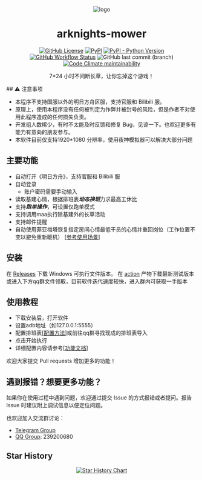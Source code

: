 <div align="center">

![logo](https://github.com/ArkMowers/arknights-mower/raw/main/logo.png)

# arknights-mower

[![GitHub License](https://img.shields.io/github/license/ArkMowers/arknights-mower?style=flat-square)](https://github.com/ArkMowers/arknights-mower/blob/master/LICENSE)
[![PyPI](https://img.shields.io/pypi/v/arknights-mower?style=flat-square)](https://pypi.org/project/arknights-mower/)
[![PyPI - Python Version](https://img.shields.io/pypi/pyversions/arknights-mower?style=flat-square)](https://pypi.org/project/arknights-mower/)
[![GitHub Workflow Status](https://img.shields.io/github/workflow/status/ArkMowers/arknights-mower/Upload%20PyPI?style=flat-square)](https://github.com/ArkMowers/arknights-mower/actions/workflows/python-publish.yml)
![GitHub last commit (branch)](https://img.shields.io/github/last-commit/ArkMowers/arknights-mower/main?style=flat-square)
[![Code Climate maintainability](https://img.shields.io/codeclimate/maintainability/ArkMowers/arknights-mower?style=flat-square)](https://codeclimate.com/github/ArkMowers/arknights-mower)


7*24 小时不间断长草，让你忘掉这个游戏！

</div>
## ⚠ 注意事项

- 本程序不支持国服以外的明日方舟区服，支持官服和 Bilibili 服。
- 原理上，使用本程序没有任何被判定为作弊并被封号的风险，但是作者不对使用此程序造成的任何损失负责。
- 开发组人数稀少，有时不太能及时反馈和修复 Bug，见谅一下。也欢迎更多有能力有意向的朋友参与。
- 本软件目前仅支持1920*1080 分辨率，使用夜神模拟器可以解决大部分问题
## 主要功能

- 自动打开《明日方舟》，支持官服和 Bilibili 服
- 自动登录
  - 账户密码需要手动输入
- 读取基建心情，根据排班表***动态换班***力求最高工休比
- 支持***跑单操作***，可设置仅跑单模式
- 支持调用maa执行除基建外的长草活动
- 支持邮件提醒
- 自动使用菲亚梅塔恢复指定房间心情最低干员的心情并重回岗位（工作位置不变以避免重新暖机） [[参考使用场景](https://www.bilibili.com/video/BV1mZ4y1z7wx)]


## 安装

在 [Releases](https://github.com/ArkMowers/arknights-mower/releases) 下载 Windows 可执行文件版本。
在 [action](https://github.com/ArkMowers/arknights-mower/actions/workflows/pyinstaller-win-shawn.yml) 产物下载最新测试版本
或进入下方qq群文件领取，目前软件迭代速度较快，进入群内可获取一手版本

## 使用教程

* 下载安装后，打开软件
* 设置adb地址（如127.0.0.1:5555）
* 配置排班表[[配置方法](https://www.bilibili.com/video/BV1KT411s7Ar)]或前往qq群寻找现成的排班表导入
* 点击开始执行
* 详细配置内容请参考[[功能文档](https://arkmowers.github.io/arknights-mower/)]



欢迎大家提交 Pull requests 增加更多的功能！

## 遇到报错？想要更多功能？

如果你在使用过程中遇到问题，欢迎通过提交 Issue 的方式报错或者提问。报告 Issue 时建议附上调试信息以便定位问题。

也欢迎加入交流群讨论：

- [Telegram Group](https://t.me/ark_mover)
- [QQ Group](https://jq.qq.com/?_wv=1027&k=4gWboTVI): 239200680

## Star History

<div align="center">

[![Star History Chart](https://api.star-history.com/svg?repos=ArkMowers/arknights-mower&type=Date)](https://star-history.com/#ArkMowers/arknights-mower&Date)

</div>
